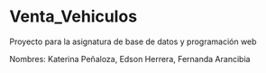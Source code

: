 # Venta_Vehiculos
Proyecto para la asignatura de base de datos y programación web

Nombres: Katerina Peñaloza, Edson Herrera, Fernanda Arancibia
